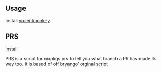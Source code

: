 ## Usage

Install [violentmonkey](https://violentmonkey.github.io/).

## PRS

[install](./src/prs/script.user.js)

PRS is a script for nixpkgs prs to tell you what branch a PR has made its way too.
It is based of off [bryango' orginal script](https://github.com/bryango/userjs/)
